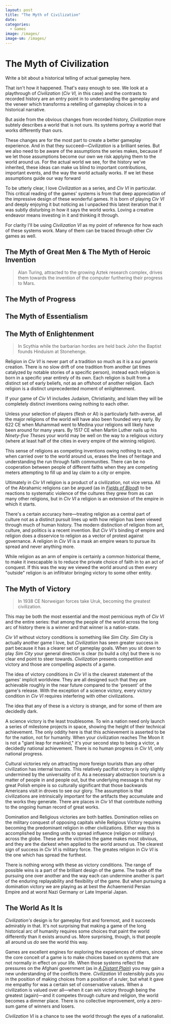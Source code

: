 ```yaml
---
layout: post
title: "The Myth of Civilization"
date: 
categories:
  - Games
image: /images/
image-sm: /images/
---
```


# The Myth of Civilization

Write a bit about a historical telling of actual gameplay here.

That isn't how it happened. That's easy enough to see. We look at a playthrough of _Civilization_ (_Civ VI,_ in this case) and the contrasts to recorded history are an entry point in to understanding the gameplay and the veneer which transforms a retelling of gameplay choices in to a historical narrative.

But aside from the obvious changes from recorded history, _Civilization_ more subtely describes a world that is not ours. Its systems portray a world that works differently than ours.

These changes are for the most part to create a better gameplay experience. And in that they succeed—_Civilization_ is a brilliant series. But we also need to be aware of the assumptions the series makes, because if we let those assumptions become our own we risk applying them to the world around us. For the actual world we see, for the history we've inherited, these ideas can make us blind to important contributions, important events, and the way the world actually works. If we let these assumptions guide our way forward 

To be utterly clear, I love _Civilization_ as a series, and _Civ VI_ in particular. This critical reading of the games' systems is from that deep appreciation of the impressive design of these wonderful games. It is born of playing _Civ VI_ and deeply enjoying it but noticing as I unpacked this latest iteration that it was subtly disturbing in how it says the world works. Loving a creative endeavor means investing in it and thinking it through.

For clarity I'll be using _Civilization VI_ as my point of reference for how each of these systems work. Many of them can be traced through other _Civ_ games as well.

## The Myth of Great Men & The Myth of Heroic Invention

> Alan Turing, attracted to the growing Aztek research complex, drives them towards the invention of the computer furthering their progress to Mars.



## The Myth of Progress

## The Myth of Essentialism

## The Myth of Enlightenment

> In Scythia while the barbarian hordes are held back John the Baptist founds Hinduism at Stonehenge.

Religion in _Civ VI_ is never part of a tradition so much as it is a _sui generis_ creation. There is no slow drift of one tradition from another (at times catalyzed by notable stories of a specific person), instead each religion is born in a specific year entirely of its own. Each religion is built from a distinct set of early beliefs, not as an offshoot of another religion. Each religion is a distinct unprecedented moment of enlightenment.

If your game of _Civ VI_ includes Judaism, Christianity, and Islam they will be completely distinct inventions owing nothing to each other.

Unless your selection of players (flesh or AI) is particularly faith-averse, all the major religions of the world will have also been founded very early. By 622 CE when Muhammad went to Medina your religions will likely have been around for many years. By 1517 CE when Martin Luther nails up his _Ninety-five Theses_ your world may be well on the way to a religious victory (where at least half of the cities in every empire of the winning religion).

This sense of religions as competing inventions owing nothing to each, when carried over to the world around us, erases the lines of heritage and understanding the run through faith communities. There can be no cooperation between people of different faiths when they are competing meters attempting to fill up and lay claim to a city or empire.

Ultimately in _Civ VI_ religion is a product of a civilization, not vice versa. All of the Abrahamic religions can be argued (as in _[Fields of Blood](http://amzn.to/2j63yy9)_) to be reactions to systematic violence of the cultures they grew from as can many other religions, but in _Civ VI_ a religion is an extension of the empire in which it starts.

There's a certain accuracy here—treating religion as a central part of culture not as a distinct pursuit lines up with how religion has been viewed through much of human history. The modern distinction of religion from art, culture, and politics is a recent invention. But _Civ VI's_ binding of empire and religion does a disservice to religion as a vector of protest against governance. A religion in _Civ VI_ is a mask an empire wears to pursue its spread and never anything more.

While religion as an arm of empire is certainly a common historical theme, to make it inescapable is to reduce the private choice of faith in to an act of conquest. If this was the way we viewed the world around us then every "outside" religion is an infiltrator bringing victory to some other entity.

## The Myth of Victory

> In 1938 CE Norweigan forces take Uruk, becoming the greatest civilization.

This may be both the most essential and the most pernicious myth of _Civ VI_ and the entire series: that among the people of the world across the long arc of history there is a winner and that winner is a nation-state.

_Civ VI_ without victory conditions is something like _Sim City._ _Sim City_ is actually another game I love, but _Civilization_ has seen greater success in part because it has a clearer set of gameplay goals. When you sit down to play _Sim City_ your general direction is clear (to build a city) but there is no clear end point to steer towards. _Civilization_ presents competition and victory and those are compelling aspects of a game.

The idea of victory conditions in _Civ VI_ is the clearest statement of the games' implicit worldview. They are all designed such that they are achievable roughly in the near future compared to the 'present' of the game's release. With the exception of a science victory, every victory condition in _Civ VI_ requires interfering with other civilizations.

The idea that any of these is a victory is strange, and for some of them are decidedly dark.

A science victory is the least troublesome. To win a nation need only launch a series of milestone projects in space, showing the height of their technical achievement. The only oddity here is that this achievement is asserted to be for the nation, not for humanity. When your civilization reaches The Moon it is not a "giant leap for mankind," it's your second step to being a victor, a decidedly national achievement. There is no human progress in _Civ VI,_ only national progress.

Cultural victories rely on attracting more foreign tourists than any other civilization has internal tourists. This relatively pacifist victory is only slightly undermined by the universality of it. As a necessary abstraction tourism is a matter of people in and people out, but the underlying message is that my great Polish empire is so culturally significant that those backwards Americans visit in droves to see our glory. The assumption is that civilizations are intrinsically important for the artifacts they accumulate and the works they generate. There are places in _Civ VI_ that contribute nothing to the ongoing human record of great works.

Domination and Religious victories are both battles. Domination reliies on the military conquest of opposing capitals while Religious Victory requires becoming the predominant religion in other civilizations. Either way this is accomplished by sending units to spread influence (religion or military) across the globe. These are the victories the game makes most obvious, and they are the darkest when applied to the world around us. The clearest sign of success in _Civ VI_ is military force. The greates religion in _Civ VI_ is the one which has spread the furthest.

There is nothing wrong with these as victory conditions. The range of possible wins is a part of the brilliant design of the game. The trade off the pursuing one over another and the way each can undermine another is part of the enduring replayability and flexibility of the game. But when pursuing a domination victory we are playing as at best the Achaemenid Persian Empire and at worst Nazi Germany or Late Imperial Japan. 

## The World As It Is

_Civilization's_ design is for gameplay first and foremost, and it succeeds admirably in that. It's not surprising that making a game of the long historical arc of humanity requires some choices that paint the world differently than it exists around us. More surprising, though, is that people all around us _do_ see the world this way.

Games are excellent engines for exploring the experiences of others, since the core conceit of a game is to make choices based on systems that are not normally in effect on your life. When those systems reflect the pressures on the Afghani government (as in _[A Distant Plain](http://amzn.to/2j62Hxq)_) you may gain a new understanding of the conflicts there. _Civilization VI_ ostensibly puts you in the position of making choices from a position of a ruler, but what it gave me empathy for was a certain set of conservative values. When a civilization is valued over all—when it can win victory through being the greatest (again)—and it competes through culture and religion, the world becomes a dimmer place. There is no collective improvement, only a zero-sum game of winners and losers.

_Civilization VI_ is a chance to see the world through the eyes of a nationalist.
